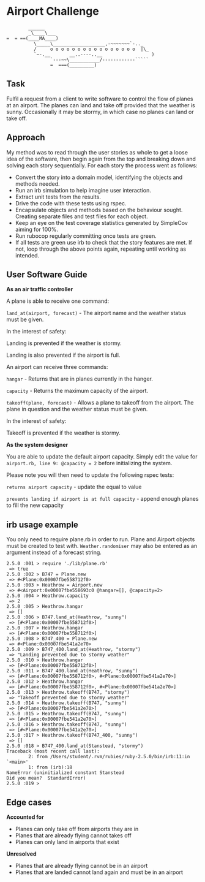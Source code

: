 Airport Challenge
=================

```
        ______
        _\____\___
=  = ==(____MA____)
          \_____\___________________,-~~~~~~~`-.._
          /     o o o o o o o o o o o o o o o o  |\_
          `~-.__       __..----..__                  )
                `---~~\___________/------------`````
                =  ===(_________)

```


Task
-----

Fulfil a request from a client to write software to control the flow of planes at an airport. The planes can land and take off provided that the weather is sunny. Occasionally it may be stormy, in which case no planes can land or take off.


Approach
-----
My method was to read through the user stories as whole to get a loose idea of the software, then begin again from the top and breaking down and solving each story sequentially. For each story the process went as follows:
 * Convert the story into a domain model, identifying the objects and methods needed.
 * Run an irb simulation to help imagine user interaction.
 * Extract unit tests from the results.
 * Drive the code with these tests using rspec.
 * Encapsulate objects and methods based on the behaviour sought. Creating separate files and test files for each object.
 * Keep an eye on the test coverage statistics generated by SimpleCov aiming for 100%.
 * Run rubocop regularly committing once tests are green.
 * If all tests are green use irb to check that the story features are met. If not, loop through the above points again, repeating until working as intended.


User Software Guide
-------

**As an air traffic controller**

A plane is able to receive one command:

`land_at(airport, forecast)` - The airport name and the weather status must be given.

In the interest of safety:

Landing is prevented if the weather is stormy.

Landing is also prevented if the airport is full.

An airport can receive three commands:

`hangar` - Returns that are in planes currently in the hanger.

`capacity` - Returns the maximum capacity of the airport.

`takeoff(plane, forecast)` - Allows a plane to takeoff from the airport. The plane in question and the weather status must be given.

In the interest of safety:

Takeoff is prevented if the weather is stormy.



**As the system designer**

You are able to update the default airport capacity. Simply edit the value for
`airport.rb, line 9: @capacity = 2`
before initializing the system.

Please note you will then need to update the following rspec tests:

`returns airport capacity` - update the equal to value

`prevents landing if airport is at full capacity` - append enough planes to fill the new capacity


irb usage example
-------
You only need to require plane.rb in order to run.
Plane and Airport objects must be created to test with.
`Weather.randomiser` may also be entered as an argument instead of a forecast string.
```
2.5.0 :001 > require './lib/plane.rb'
 => true
2.5.0 :002 > B747 = Plane.new
 => #<Plane:0x00007fbe558712f0>
2.5.0 :003 > Heathrow = Airport.new
 => #<Airport:0x00007fbe558693c0 @hangar=[], @capacity=2>
2.5.0 :004 > Heathrow.capacity
 => 2
2.5.0 :005 > Heathrow.hangar
 => []
2.5.0 :006 > B747.land_at(Heathrow, "sunny")
 => [#<Plane:0x00007fbe558712f0>]
2.5.0 :007 > Heathrow.hangar
 => [#<Plane:0x00007fbe558712f0>]
2.5.0 :008 > B747_400 = Plane.new
 => #<Plane:0x00007fbe541a2e70>
2.5.0 :009 > B747_400.land_at(Heathrow, "stormy")
 => "Landing prevented due to stormy weather"
2.5.0 :010 > Heathrow.hangar
 => [#<Plane:0x00007fbe558712f0>]
2.5.0 :011 > B747_400.land_at(Heathrow, "sunny")
 => [#<Plane:0x00007fbe558712f0>, #<Plane:0x00007fbe541a2e70>]
2.5.0 :012 > Heathrow.hangar
 => [#<Plane:0x00007fbe558712f0>, #<Plane:0x00007fbe541a2e70>]
2.5.0 :013 > Heathrow.takeoff(B747, "stormy")
 => "Takeoff prevented due to stormy weather"
2.5.0 :014 > Heathrow.takeoff(B747, "sunny")
 => [#<Plane:0x00007fbe541a2e70>]
2.5.0 :015 > Heathrow.takeoff(B747, "sunny")
 => [#<Plane:0x00007fbe541a2e70>]
2.5.0 :016 > Heathrow.takeoff(B747, "sunny")
 => [#<Plane:0x00007fbe541a2e70>]
2.5.0 :017 > Heathrow.takeoff(B747_400, "sunny")
 => []
2.5.0 :018 > B747_400.land_at(Stanstead, "stormy")
Traceback (most recent call last):
        2: from /Users/student/.rvm/rubies/ruby-2.5.0/bin/irb:11:in `<main>'
        1: from (irb):18
NameError (uninitialized constant Stanstead
Did you mean?  StandardError)
2.5.0 :019 >
```

Edge cases
-------
 **Accounted for**
* Planes can only take off from airports they are in
* Planes that are already flying cannot takes off
* Planes can only land in airports that exist

 **Unresolved**
* Planes that are already flying cannot be in an airport
* Planes that are landed cannot land again and must be in an airport
